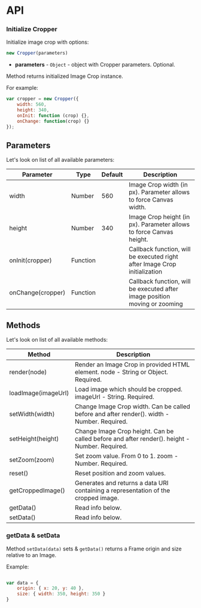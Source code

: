 # API

### Initialize Cropper

Initialize image crop with options:

```javascript
new Cropper(parameters)
```

- **parameters** - `Object` - object with Cropper parameters. Optional.

Method returns initialized Image Crop instance.

For example:

```javascript
var cropper = new Cropper({
    width: 560,
    height: 340,
    onInit: function (crop) {},
    onChange: function(crop) {}
});
```

## Parameters
Let's look on list of all available parameters:

| Parameter           | Type     | Default | Description                                                                |
|---------------------|----------|---------|----------------------------------------------------------------------------|
| width               | Number   | 560     | Image Crop width (in px). Parameter allows to force Canvas width.          |
| height              | Number   | 340     | Image Crop height (in px). Parameter allows to force Canvas height.        |
| onInit(cropper)     | Function |         | Callback function, will be executed right after Image Crop initialization  |
| onChange(cropper)   | Function |         | Callback function, will be executed after image position moving or zooming |

## Methods

Let's look on list of all available methods:

| Method                | Description                                                                                   |
|-----------------------|-----------------------------------------------------------------------------------------------|
| render(node)          | Render an Image Crop in provided HTML element. node - String or Object. Required.             |
| loadImage(imageUrl)   | Load image which should be cropped. imageUrl - String. Required.                              |
| setWidth(width)       | Change Image Crop width. Can be called before and after render(). width - Number. Required.   |
| setHeight(height)     | Change Image Crop height. Can be called before and after render(). height - Number. Required. |
| setZoom(zoom)         | Set zoom value. From 0 to 1. zoom - Number. Required.                                         |
| reset()               | Reset position and zoom values.                                                               |
| getCroppedImage()     | Generates and returns a data URI containing a representation of the cropped image.            |
| getData()             | Read info below.                                                                              |
| setData()             | Read info below.                                                                              |

### getData & setData

Method `setData(data)` sets & `getData()` returns a Frame origin and size relative to an Image.

Example:

```javascript

var data = {
    origin: { x: 20, y: 40 }, 
    size: { width: 350, height: 350 }
}
```